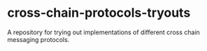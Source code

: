 # cross-chain-protocols-tryouts

A repository for trying out implementations of different cross chain messaging protocols.
